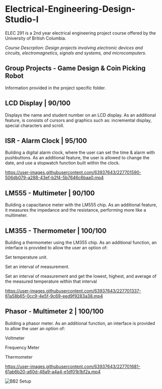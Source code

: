 # Electrical-Engineering-Design-Studio-I
ELEC 291 is a 2nd year electrical engineering project course offered by the University of British Columbia. 

*Course Descrption: Design projects involving electronic devices and circuits, electromagnetics, signals and systems, and microcomputers.*

## Group Projects - Game Design & Coin Picking Robot
Information provided in the project specific folder. 

## LCD Display | 90/100
Displays the name and student number on an LCD display. As an additional feature, is consists of cursors and graphics such as: incremental display, special characters and scroll. 

## ISR - Alarm Clock | 95/100
Building a digital alarm clock, where the user can set the time & alarm with pushbuttons. As an additional feature, the user is allowed to change the date, and use a stopwatch function built within the clock. 

https://user-images.githubusercontent.com/63937643/227701590-506db079-a288-43ef-b2f4-5b7646c6baa0.mp4

## LM555 - Multimeter | 90/100
Building a capacitance meter with the LM555 chip. As an additional feature, it measures the impedance and the resistance, performing more like a multimeter.

## LM355 - Thermometer | 100/100
Building a thermometer using the LM355 chip. As an additional function, an interface is provided to allow the user an option of:

Set temperature unit. 

Set an interval of measurement.  

Set an interval of measurement and get the lowest, highest, and average of the measured temperature within that interval

https://user-images.githubusercontent.com/63937643/227701337-61a58b65-0cc9-4e5f-9c69-eed9f9283a38.mp4

## Phasor - Multimeter 2 | 100/100
Building a phasor meter. As an additional function, an interface is provided to allow the user an option of:

Voltmeter

Frequency Meter

Thermometer

https://user-images.githubusercontent.com/63937643/227701681-61ab6b20-a60d-48a9-a4a4-e1df01b1bf2a.mp4 


![BB2 Setup](https://user-images.githubusercontent.com/63937643/227702293-ce937bc5-81eb-4abf-a2d0-e04e937e471b.jpg)


